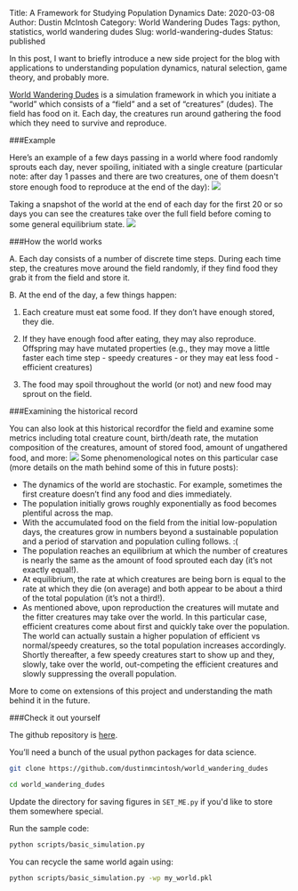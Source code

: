 Title: A Framework for Studying Population Dynamics
Date: 2020-03-08
Author: Dustin McIntosh
Category: World Wandering Dudes
Tags: python, statistics, world wandering dudes
Slug: world-wandering-dudes
Status: published

In this post, I want to briefly introduce a new side project for the blog with applications to understanding population dynamics, natural selection, game theory, and probably more.

[World Wandering Dudes](https://github.com/dustinmcintosh/world_wandering_dudes) is a simulation framework in which you initiate a “world” which consists of a “field” and a set of “creatures” (dudes). The field has food on it. Each day, the creatures run around gathering the food which they need to survive and reproduce.

###Example

Here’s an example of a few days passing in a world where food randomly sprouts each day, never spoiling, initiated with a single creature (particular note: after day 1 passes and there are two creatures, one of them doesn't store enough food to reproduce at the end of the day):
![]({static}/images/the_first_days.gif)

Taking a snapshot of the world at the end of each day for the first 20 or so days you can see the creatures take over the full field before coming to some general equilibrium state.
![]({static}/images/each_day.gif)

###How the world works

A. Each day consists of a number of discrete time steps.  During each time step, the creatures move around the field randomly, if they find food they grab it from the field and store it.

B. At the end of the day, a few things happen:

1. Each creature must eat some food.  If they don’t have enough stored, they die.

2. If they have enough food after eating, they may also reproduce.  Offspring may have mutated properties (e.g., they may move a little faster each time step - speedy creatures - or they may eat less food - efficient creatures)

3. The food may spoil throughout the world (or not) and new food may sprout on the field.

###Examining the historical record

You can also look at this historical recordfor the field and examine some metrics including total creature count, birth/death rate, the mutation composition of the creatures, amount of stored food, amount of ungathered food, and more:
![]({static}/images/example_history.png)
Some phenomenological notes on this particular case (more details on the math behind some of this in future posts):

* The dynamics of the world are stochastic. For example, sometimes the first creature doesn’t find any food and dies immediately.
* The population initially grows roughly exponentially as food becomes plentiful across the map.
* With the accumulated food on the field from the initial low-population days, the creatures grow in numbers beyond a sustainable population and a period of starvation and population culling follows. :(
* The population reaches an equilibrium at which the number of creatures is nearly the same as the amount of food sprouted each day (it’s not exactly equal!).
* At equilibrium, the rate at which creatures are being born is equal to the rate at which they die (on average) and both appear to be about a third of the total population (it’s not a third!).
* As mentioned above, upon reproduction the creatures will mutate and the fitter creatures may take over the world. In this particular case, efficient creatures come about first and quickly take over the population. The world can actually sustain a higher population of efficient vs normal/speedy creatures, so the total population increases accordingly. Shortly thereafter, a few speedy creatures start to show up and they, slowly, take over the world, out-competing the efficient creatures and slowly suppressing the overall population.

More to come on extensions of this project and understanding the math behind it in the future.

###Check it out yourself

The github repository is [here](https://github.com/dustinmcintosh/world_wandering_dudes).

You’ll need a bunch of the usual python packages for data science.

```bash
git clone https://github.com/dustinmcintosh/world_wandering_dudes

cd world_wandering_dudes
```

Update the directory for saving figures in ```SET_ME.py``` if you'd like to store them somewhere special.

Run the sample code:

```bash
python scripts/basic_simulation.py
```
You can recycle the same world again using:

```bash
python scripts/basic_simulation.py -wp my_world.pkl
```
